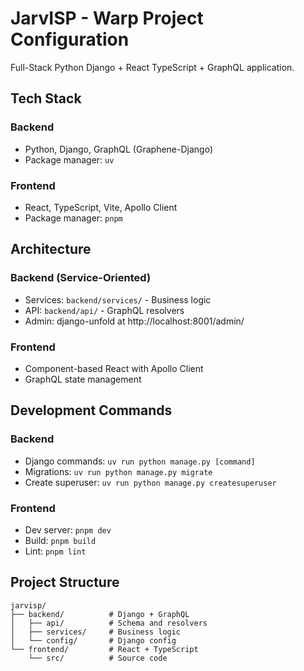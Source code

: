 # JarvISP - Warp Project Configuration

Full-Stack Python Django + React TypeScript + GraphQL application.

## Tech Stack

### Backend
- Python, Django, GraphQL (Graphene-Django)
- Package manager: `uv`

### Frontend
- React, TypeScript, Vite, Apollo Client
- Package manager: `pnpm`

## Architecture

### Backend (Service-Oriented)
- Services: `backend/services/` - Business logic
- API: `backend/api/` - GraphQL resolvers
- Admin: django-unfold at http://localhost:8001/admin/

### Frontend
- Component-based React with Apollo Client
- GraphQL state management

## Development Commands

### Backend
- Django commands: `uv run python manage.py [command]`
- Migrations: `uv run python manage.py migrate`
- Create superuser: `uv run python manage.py createsuperuser`

### Frontend
- Dev server: `pnpm dev`
- Build: `pnpm build`
- Lint: `pnpm lint`

## Project Structure
```
jarvisp/
├── backend/          # Django + GraphQL
│   ├── api/          # Schema and resolvers
│   ├── services/     # Business logic
│   └── config/       # Django config
└── frontend/         # React + TypeScript
    └── src/          # Source code
```
